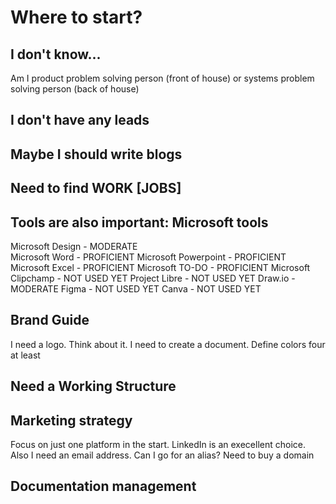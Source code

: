 # Where to start?
## I don't know...
Am I product problem solving person (front of house) or systems problem solving person (back of house)
## I don't have any leads
## Maybe I should write blogs
## Need to find WORK [JOBS]
## Tools are also important: Microsoft tools
Microsoft Design - MODERATE <br>
Microsoft Word - PROFICIENT
Microsoft Powerpoint - PROFICIENT
Microsoft Excel - PROFICIENT
Microsoft TO-DO - PROFICIENT
Microsoft Clipchamp - NOT USED YET
Project Libre - NOT USED YET
Draw.io - MODERATE
Figma - NOT USED YET
Canva - NOT USED YET
## Brand Guide
I need a logo. Think about it.
I need to create a document. Define colors four at least
## Need a Working Structure
## Marketing strategy
Focus on just one platform in the start. LinkedIn is an execellent choice.
Also I need an email address. Can I go for an alias?
Need to buy a domain
## Documentation management
